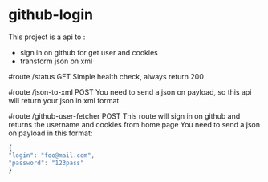 # github-login

This project is a api to :

- sign in on github for get user and cookies
- transform json on xml

#route /status GET
Simple health check, always return 200

#route /json-to-xml POST
You need to send a json on payload, so this api will return your json in xml format

#route /github-user-fetcher POST
This route will sign in on github and returns the username and cookies from home page
You need to send a json on payload in this format:

```javascript
{
"login": "foo@mail.com",
"password": "123pass"
}
```
